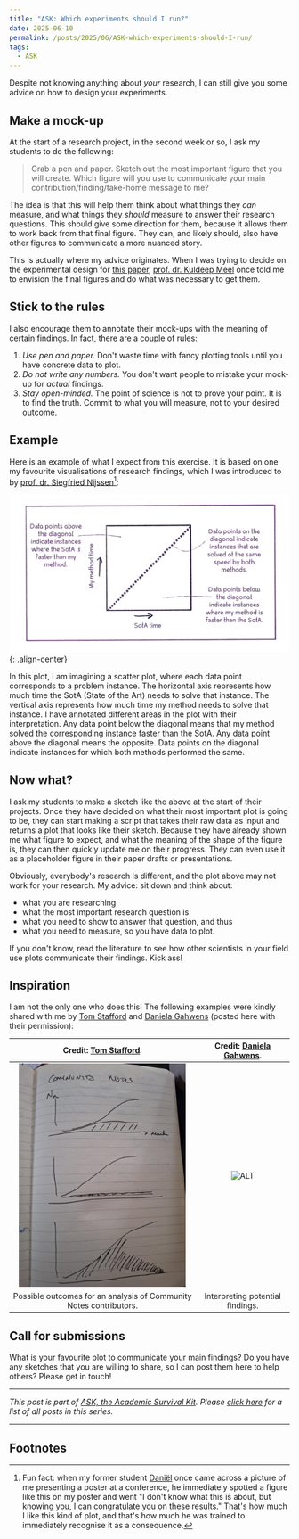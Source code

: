 ```yaml
---
title: "ASK: Which experiments should I run?"
date: 2025-06-10
permalink: /posts/2025/06/ASK-which-experiments-should-I-run/
tags:
  - ASK
---
```


Despite not knowing anything about *your* research, I can still give you some advice on how to design your experiments.

## Make a mock-up

At the start of a research project, in the second week or so, I ask my students to do the following:

> Grab a pen and paper. Sketch out the most important figure that you will create. Which figure will you use to communicate your main contribution/finding/take-home message to me?

The idea is that this will help them think about what things they *can* measure, and what things they *should* measure to answer their research questions. This should give some direction for them, because it allows them to work back from that final figure. They can, and likely should, also have other figures to communicate a more nuanced story. 

This is actually where my advice originates. When I was trying to decide on the experimental design for [this paper](https://latower.github.io/publication/2023-01-01-Solving-the-Identifying-Code-Set-Problem-with-Grouped-Independent-Support), [prof. dr. Kuldeep Meel](https://scs.gatech.edu/people/kuldeep-s-meel) once told me to envision the final figures and do what was necessary to get them.

## Stick to the rules

I also encourage them to annotate their mock-ups with the meaning of certain findings. In fact, there are a couple of rules:
1. *Use pen and paper.* Don't waste time with fancy plotting tools until you have concrete data to plot.
2. *Do not write any numbers.* You don't want people to mistake your mock-up for *actual* findings.
3. *Stay open-minded.* The point of science is not to prove your point. It is to find the truth. Commit to what you will measure, not to your desired outcome.

## Example

Here is an example of what I expect from this exercise. It is based on one my favourite visualisations of research findings, which I was introduced to by [prof. dr. Siegfried Nijssen](https://webperso.info.ucl.ac.be/~snijssen/)[^daniel]:

![A square plot with a dashed diagonal running from the bottom left corner to the top right corner. Rest of image description in text below.](/images/2025/2025-06-25_plot-sketch.png){: .align-center}

In this plot, I am imagining a scatter plot, where each data point corresponds to a problem instance. The horizontal axis represents how much time the SotA (State of the Art) needs to solve that instance. The vertical axis represents how much time my method needs to solve that instance. I have annotated different areas in the plot with their interpretation. Any data point below the diagonal means that my method solved the corresponding instance faster than the SotA. Any data point above the diagonal means the opposite. Data points on the diagonal indicate instances for which both methods performed the same.

## Now what?

I ask my students to make a sketch like the above at the start of their projects. Once they have decided on what their most important plot is going to be, they can start making a script that takes their raw data as input and returns a plot that looks like their sketch. Because they have already shown me what figure to expect, and what the meaning of the shape of the figure is, they can then quickly update me on their progress. They can even use it as a placeholder figure in their paper drafts or presentations.

Obviously, everybody's research is different, and the plot above may not work for your research. My advice: sit down and think about:
- what you are researching
- what the most important research question is
- what you need to show to answer that question, and thus 
- what you need to measure, so you have data to plot.

If you don't know, read the literature to see how other scientists in your field use plots communicate their findings. Kick ass!

## Inspiration

I am not the only one who does this! The following examples were kindly shared with me by [Tom Stafford](https://tomstafford.github.io/) and [Daniela Gahwens](https://www.linkedin.com/in/danielagawehns/) (posted here with their permission):

Credit: [Tom Stafford](https://tomstafford.github.io/). | Credit: [Daniela Gahwens](https://www.linkedin.com/in/danielagawehns/).
:--------------------------------------------------------:|:-----------------------------------------:
<img src="/images/2025/2025-06-12_sketch.jpg" alt="ALT" width="300"/> | <img src="/images/2025/2025-06-13_sketch.jpg" alt="ALT" width="300"/>
Possible outcomes for an analysis of Community Notes contributors. | Interpreting potential findings.




## Call for submissions

What is your favourite plot to communicate your main findings? Do you have any sketches that you are willing to share, so I can post them here to help others? Please get in touch!


---

*This post is part of [ASK, the Academic Survival Kit](/posts/2025/06/introducing-ask/). Please [click here](/ask/) for a list of all posts in this series.*

---

## Footnotes
[^daniel]: Fun fact: when my former student [Daniël](https://latower.github.io/posts/2020/03/daniels-graduation/) once came across a picture of me presenting a poster at a conference, he immediately spotted a figure like this on my poster and went "I don't know what this is about, but knowing you, I can congratulate you on these results." That's how much I like this kind of plot, and that's how much he was trained to immediately recognise it as a consequence.
